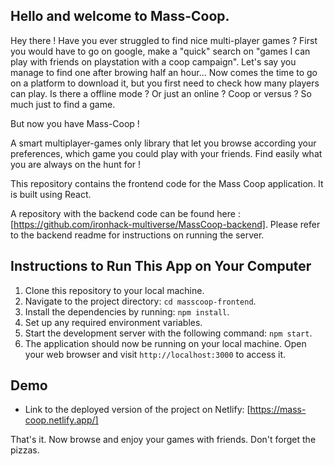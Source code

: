 

## Hello and welcome to Mass-Coop. 

Hey there ! Have you ever struggled to find nice multi-player games ? First you would have to go on google, make a "quick" search on  "games I can play with friends on playstation with a coop campaign". Let's say you manage to find one after browing half an hour... Now comes the time to go on a platform to download it, but you first need to check how many players can play. Is there a offline mode ? Or just an online ? Coop or versus ? So much just to find a game. 

But now you have Mass-Coop !  

A smart multiplayer-games only library that let you browse according your preferences, which game you could play with your friends. Find easily what you are always on the hunt for !

This repository contains the frontend code for the Mass Coop application. It is built using React. 

A repository with the backend code can be found here : [https://github.com/ironhack-multiverse/MassCoop-backend]. Please refer to the backend readme for instructions on running the server.

## Instructions to Run This App on Your Computer

1. Clone this repository to your local machine.
2. Navigate to the project directory: `cd masscoop-frontend`.
3. Install the dependencies by running: `npm install`.
4. Set up any required environment variables. 
5. Start the development server with the following command: `npm start`.
6. The application should now be running on your local machine. Open your web browser and visit `http://localhost:3000` to access it.

## Demo

- Link to the deployed version of the project on Netlify: [https://mass-coop.netlify.app/]

That's it.
Now browse and enjoy your games with friends. Don't forget the pizzas. 